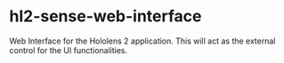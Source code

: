 # hl2-sense-web-interface
Web Interface for the Hololens 2 application. This will act as the external control for the UI functionalities.
